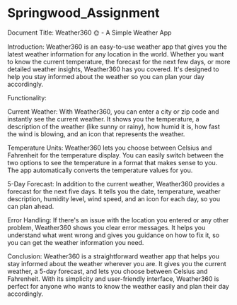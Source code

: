 # Springwood_Assignment


Document Title: Weather360 🌞 - A Simple Weather App

Introduction:
Weather360 is an easy-to-use weather app that gives you the latest weather information for any location in the world. Whether you want to know the current temperature, the forecast for the next few days, or more detailed weather insights, Weather360 has you covered. It's designed to help you stay informed about the weather so you can plan your day accordingly.

Functionality:

Current Weather: With Weather360, you can enter a city or zip code and instantly see the current weather. It shows you the temperature, a description of the weather (like sunny or rainy), how humid it is, how fast the wind is blowing, and an icon that represents the weather.

Temperature Units: Weather360 lets you choose between Celsius and Fahrenheit for the temperature display. You can easily switch between the two options to see the temperature in a format that makes sense to you. The app automatically converts the temperature values for you.

5-Day Forecast: In addition to the current weather, Weather360 provides a forecast for the next five days. It tells you the date, temperature, weather description, humidity level, wind speed, and an icon for each day, so you can plan ahead.

Error Handling: If there's an issue with the location you entered or any other problem, Weather360 shows you clear error messages. It helps you understand what went wrong and gives you guidance on how to fix it, so you can get the weather information you need.

 

Conclusion:
Weather360 is a straightforward weather app that helps you stay informed about the weather wherever you are. It gives you the current weather, a 5-day forecast, and lets you choose between Celsius and Fahrenheit. With its simplicity and user-friendly interface, Weather360 is perfect for anyone who wants to know the weather easily and plan their day accordingly.